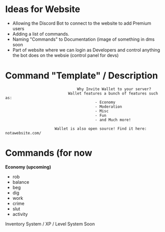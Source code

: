 # Ideas for Website

- Allowing the Discord Bot to connect to the website to add Premium users
- Adding a list of commands.
- Naming "Commands" to Documentation (image of something in dms soon
- Part of website where we can login as Developers and control anything the bot does on the websie (control panel for devs)

# Command "Template" / Description

                                    Why Invite Wallet to your server?
                                Wallet features a bunch of features such as:
                                            - Economy
                                            - Moderation
                                            - Misc
                                            - Fun
                                            - and Much more!
                                
                          Wallet is also open source! Find it here: notawebsite.com/

# Commands (for now

__Economy (upcoming)__

- rob
- balance 
- beg
- dig
- work
- crime
- slut
- activity

Inventory System / XP / Level System Soon
